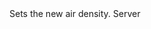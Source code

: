 <function name="SetAirDensity" parent="IPhysicsEnvironment" type="classfunc">
	<description>
		Sets the new air density.
		<added version="0.7"></added>
	</description>
	<realm>Server</realm>
	<args>
		<arg name="airdensity" type="number"></arg>
	</args>
	<rets>
	</rets>
</function>